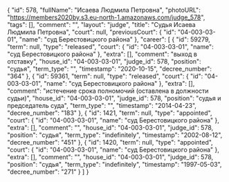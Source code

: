 {
    "id": 578,
    "fullName": "Исаева Людмила Петровна",
    "photoURL": "https://members2020by.s3.eu-north-1.amazonaws.com/judge_578",
    "tags": [],
    "comment": "",
    "layout": "judge",
    "title": "Судья Исаева Людмила Петровна",
    "court": null,
    "previousCourt": {
        "id": "04-003-03-01",
        "name": "суд Берестовицкого района"
    },
    "career": [
        {
            "id": 59279,
            "term": null,
            "type": "released",
            "court": {
                "id": "04-003-03-01",
                "name": "суд Берестовицкого района"
            },
            "extra": [],
            "comment": "выход в отставку",
            "house_id": "04-003-03-01",
            "judge_id": 578,
            "position": "судья",
            "term_type": "",
            "timestamp": "2020-10-15",
            "decree_number": "364"
        },
        {
            "id": 59361,
            "term": null,
            "type": "released",
            "court": {
                "id": "04-003-03-01",
                "name": "суд Берестовицкого района"
            },
            "extra": [],
            "comment": "истечение срока полномочий (оставлена в должности судьи)",
            "house_id": "04-003-03-01",
            "judge_id": 578,
            "position": "судья и председатель суда",
            "term_type": "",
            "timestamp": "2014-04-23",
            "decree_number": "183"
        },
        {
            "id": 1421,
            "term": null,
            "type": "appointed",
            "court": {
                "id": "04-003-03-01",
                "name": "суд Берестовицкого района"
            },
            "extra": [],
            "comment": "",
            "house_id": "04-003-03-01",
            "judge_id": 578,
            "position": "судья",
            "term_type": "indefinitely",
            "timestamp": "2002-08-12",
            "decree_number": "451"
        },
        {
            "id": 1420,
            "term": null,
            "type": "appointed",
            "court": {
                "id": "04-003-03-01",
                "name": "суд Берестовицкого района"
            },
            "extra": [],
            "comment": "",
            "house_id": "04-003-03-01",
            "judge_id": 578,
            "position": "судья",
            "term_type": "indefinitely",
            "timestamp": "1997-05-03",
            "decree_number": "271"
        }
    ]
}
